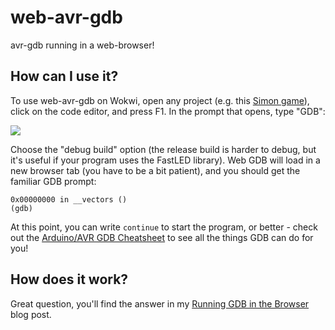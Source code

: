# web-avr-gdb

avr-gdb running in a web-browser!

## How can I use it?

To use web-avr-gdb on Wokwi, open any project (e.g. this [Simon game](https://wokwi.com/arduino/libraries/demo/simon-game)), 
click on the code editor, and press F1. In the prompt that opens, type "GDB":

![](https://blog.wokwi.com/content/images/2021/02/image-8.png)

Choose the "debug build" option (the release build is harder to debug, but it's useful if your program uses the FastLED library). 
Web GDB will load in a new browser tab (you have to be a bit patient), and you should get the familiar GDB prompt:

```
0x00000000 in __vectors ()
(gdb) 
```

At this point, you can write `continue` to start the program, or better - check out the 
[Arduino/AVR GDB Cheatsheet](https://blog.wokwi.com/gdb-avr-arduino-cheatsheet/) to see all the things GDB can do for you!

## How does it work?

Great question, you'll find the answer in my [Running GDB in the Browser](https://blog.wokwi.com/running-gdb-in-the-browser) blog post.
